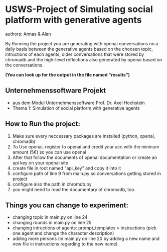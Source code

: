# USWS-Project of Simulating social platform with generative agents
authors: Annas & Alan

By Running the project you are generating with openai conversations on a daily basis between the generative agents based on the choosen topic, intructions of each agents, older conversations that were stored by chromadb and the high-level reflections also generated by openai based on the conversations.

**(You can look up for the output in the file named "results")**

Unternehmenssoftware Projekt 
-
- aus dem Modul Unternehmenssoftware  Prof. Dr. Axel Hochstein
- Thema 1: Simulation of social platform with generative agents



How to Run the project:
- 
1.  Make sure every neccessary packages are installed (python, openai, chromadb)
2.  To Use openai, register to openai and credit your acc with the mininum amount (5€) so you can use openai
3.  After that follow the documents of openai documentation or create an api key on your openai site
4.  create file in root named "api_key" and copy it into it
5.  configure path of line 9 from main.py so conversations getting stored in project
6.  configure also the path in chromdb.py
7.  you might need to read the documentary of chromadb, too.


Things you can change to experiment:
-
- changing topic in main.py on line 24
- changing rounds in main.py on line 25
- changing intructions of agents: prompt_templates > instructions (pick one agent and change the character description)
- adding more persons (in main.py on line 20 by adding a new name and new file in instructions regarding to the new name)
